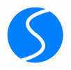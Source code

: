 <svg width="129" height="129" viewBox="0 0 129 129" xmlns="http://www.w3.org/2000/svg" class="swiper-logo h-16 w-16 rounded-full" alt="Swiper"><path d="M97.922 10.346c18.251 11.274 30.413 31.461 30.413 54.489 0 35.346-28.654 64-64 64a63.81 63.81 0 01-21.94-3.862l-.73-.272 1.19-.383 1.53-.501.755-.253.748-.253 1.476-.508 1.449-.512 1.422-.515 1.394-.518.688-.261 1.354-.524c1.43-.56 2.815-1.127 4.153-1.7l.995-.43 1.22-.541c.535-.242 1.063-.484 1.583-.728l.774-.366 1.139-.553.559-.277.552-.279 1.085-.56c9.106-4.776 15.292-9.965 18.577-15.654 6.96-12.054.881-24.935-16.566-38.067l-1.42-1.064-.863-.662-.837-.656-.813-.652-.787-.646-.384-.321-.379-.32-.738-.637-.537-.474-.523-.472-.676-.624-.652-.62-.628-.614-.304-.305-.299-.305-.579-.605c-6.897-7.332-8.437-13.608-5.306-19.032 1.594-2.76 4.357-5.474 8.284-8.117l.477-.317.751-.483c.34-.214.687-.428 1.042-.642l.538-.32.83-.478.855-.476.659-.356.673-.355.921-.472a87.41 87.41 0 012.167-1.055l.752-.35 1.025-.464.522-.232 1.064-.46.542-.23 1.104-.459.56-.228 1.143-.455.581-.227 1.182-.452 1.207-.45.613-.223 1.247-.447 1.272-.444 1.299-.441.659-.22 1.337-.438 1.364-.436 1.389-.433 1.415-.431 1.442-.429 1.838-.531 1.879-.528 2.308-.628.964-.256zM64.335.835c7.783 0 15.242 1.39 22.141 3.933l.737.277-.467.142-2.28.703-.746.236-1.473.474-1.446.479-1.419.482-1.392.486-1.365.49-.673.246-1.652.62-1.61.627-1.259.505-.619.254-1.218.512C57.147 16.605 48.99 22.553 45.09 29.309c-6.809 11.793-.633 24.506 16.816 37.634l1.42 1.065.862.662.837.657.41.327.799.65.582.484.57.482.736.638.36.318.699.631c.381.35.752.698 1.11 1.043l.53.516.763.77.725.761c6.867 7.383 8.335 13.785 5.072 19.438-2.112 3.657-6.144 7.258-12.086 10.753l-.546.318-.884.5-.91.5a83.75 83.75 0 01-1.576.829l-.815.412-1.003.494-1.029.492-1.055.49-.537.246-1.094.487-1.121.487-1.147.484-.584.241-1.186.482-.603.24-.61.24-1.238.478-1.266.476-1.29.474-1.318.472-1.344.47-.682.234-1.383.467-.701.232-1.423.464-1.448.461-1.848.574-1.889.57-1.54.454-2.15.618C12.643 108.29.336 88 .336 64.835c0-35.346 28.654-64 64-64z" fill="#0080FF"></path></svg>
